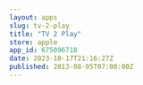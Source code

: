 ```yaml
---
layout: apps
slug: tv-2-play
title: "TV 2 Play"
store: apple
app_id: 675096718
date: 2023-10-17T21:16:27Z
published: 2013-08-05T07:00:00Z
---
```

